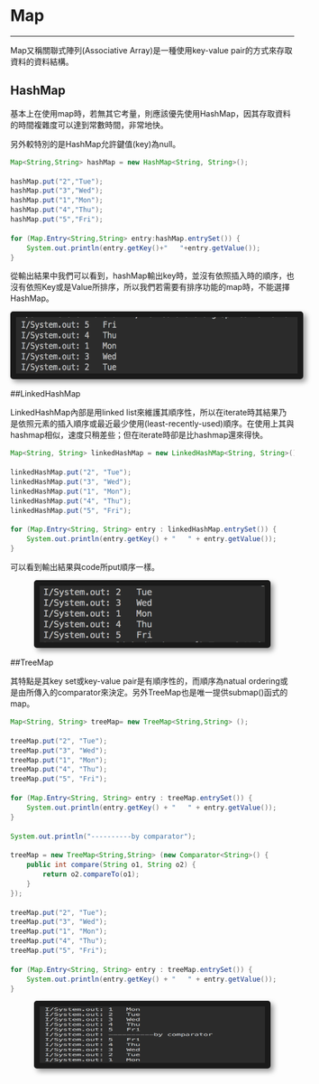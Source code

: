 # Map

---

Map又稱關聯式陣列\(Associative Array\)是一種使用key-value pair的方式來存取資料的資料結構。

## **HashMap**

基本上在使用map時，若無其它考量，則應該優先使用HashMap，因其存取資料的時間複雜度可以達到常數時間，非常地快。

另外較特別的是HashMap允許鍵值\(key\)為null。

```java
Map<String,String> hashMap = new HashMap<String, String>();

hashMap.put("2","Tue");
hashMap.put("3","Wed");
hashMap.put("1","Mon");
hashMap.put("4","Thu");
hashMap.put("5","Fri");

for (Map.Entry<String,String> entry:hashMap.entrySet()) {
    System.out.println(entry.getKey()+"   "+entry.getValue());
}
```

從輸出結果中我們可以看到，hashMap輸出key時，並沒有依照插入時的順序，也沒有依照Key或是Value所排序，所以我們若需要有排序功能的map時，不能選擇HashMap。

<center>
  <img src="/assets/HashMap Log.png" alt="Cowman" style="border-radius:5px; box-shadow:5px 5px 10px rgba(0, 0, 0, 0.4)" width="500" height="100" border="10"/>
</center>

##LinkedHashMap

LinkedHashMap內部是用linked list來維護其順序性，所以在iterate時其結果乃是依照元素的插入順序或最近最少使用(least-recently-used)順序。在使用上其與hashmap相似，速度只稍差些；但在iterate時卻是比hashmap還來得快。

```java
Map<String, String> linkedHashMap = new LinkedHashMap<String, String>();

linkedHashMap.put("2", "Tue");
linkedHashMap.put("3", "Wed");
linkedHashMap.put("1", "Mon");
linkedHashMap.put("4", "Thu");
linkedHashMap.put("5", "Fri");

for (Map.Entry<String, String> entry : linkedHashMap.entrySet()) {
    System.out.println(entry.getKey() + "   " + entry.getValue());
}
```

可以看到輸出結果與code所put順序一樣。

<center>
  <img src="/assets/LinkedHashMap Log.png" alt="Cowman" style="border-radius:5px; box-shadow:5px 5px 10px rgba(0, 0, 0, 0.4)" width="400" height="100" border="10"/>
</center>

##TreeMap

其特點是其key set或key-value pair是有順序性的，而順序為natual ordering或是由所傳入的comparator來決定。另外TreeMap也是唯一提供submap()函式的map。

```java
Map<String, String> treeMap= new TreeMap<String,String> ();

treeMap.put("2", "Tue");
treeMap.put("3", "Wed");
treeMap.put("1", "Mon");
treeMap.put("4", "Thu");
treeMap.put("5", "Fri");

for (Map.Entry<String, String> entry : treeMap.entrySet()) {
    System.out.println(entry.getKey() + "   " + entry.getValue());
}

System.out.println("----------by comparator");

treeMap = new TreeMap<String,String> (new Comparator<String>() {
    public int compare(String o1, String o2) {
        return o2.compareTo(o1);
    }
});

treeMap.put("2", "Tue");
treeMap.put("3", "Wed");
treeMap.put("1", "Mon");
treeMap.put("4", "Thu");
treeMap.put("5", "Fri");

for (Map.Entry<String, String> entry : treeMap.entrySet()) {
    System.out.println(entry.getKey() + "   " + entry.getValue());
}
```
<center>
  <img src="/assets/TreeMap Log.png" alt="Cowman" style="border-radius:5px; box-shadow:5px 5px 10px rgba(0, 0, 0, 0.4)" width="400" height="100" border="10"/>
</center>
